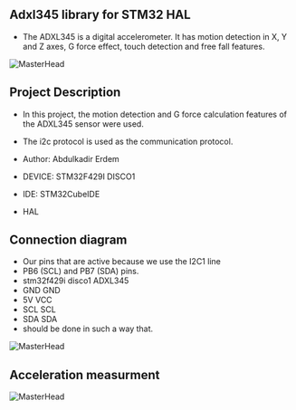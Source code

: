 ## Adxl345 library for STM32 HAL
* The ADXL345 is a digital accelerometer. It has motion detection in X, Y and Z axes, G force effect, touch detection and free fall features.

![MasterHead](https://www.rhino3dprinter.com/Images/Urun/03122022140200.jpeg)



## Project Description 
* In this project, the motion detection and G force calculation features of the ADXL345 sensor were used. 
* The i2c protocol is used as the communication protocol.

*	Author:     Abdulkadir Erdem
*	DEVICE:     STM32F429I DISCO1
* IDE:        STM32CubeIDE
* HAL

## Connection diagram
* Our pins that are active because we use the I2C1 line 
* PB6 (SCL) and PB7 (SDA) pins.  
* stm32f429i disco1      ADXL345
* GND                    GND
* 5V                     VCC
* SCL                    SCL
* SDA                    SDA 
* should be done in such a way that.

![MasterHead](https://bit.ly/3vdnrOQ)



## Acceleration measurment
![MasterHead](https://bit.ly/3Rz7GJd)


